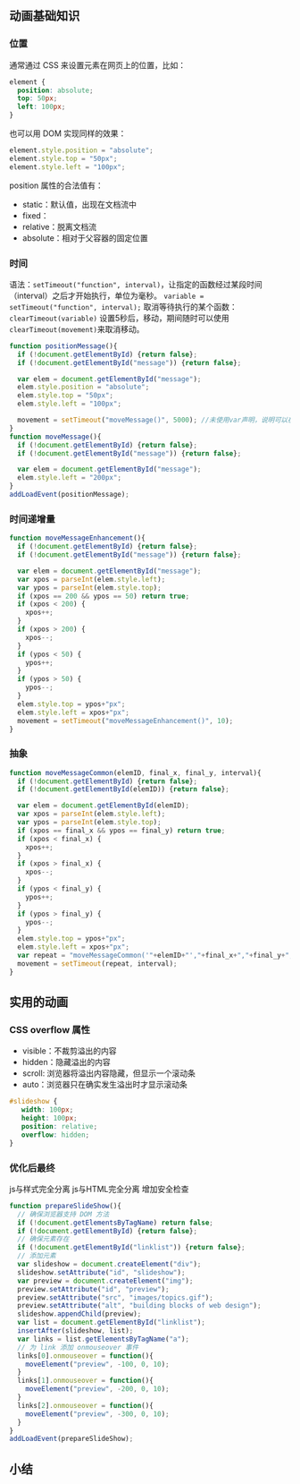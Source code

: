 ## 动画基础知识

### 位置
通常通过 CSS 来设置元素在网页上的位置，比如：

```css
element {
  position: absolute;
  top: 50px;
  left: 100px;
}
```

也可以用 DOM 实现同样的效果：

```js
element.style.position = "absolute";
element.style.top = "50px";
element.style.left = "100px";
```

position 属性的合法值有：
- static：默认值，出现在文档流中
- fixed：
- relative：脱离文档流
- absolute：相对于父容器的固定位置

### 时间

语法：`setTimeout("function", interval)`，让指定的函数经过某段时间（interval）之后才开始执行，单位为毫秒。
`variable = setTimeout("function", interval);`
取消等待执行的某个函数：`clearTimeout(variable)`
设置5秒后，移动，期间随时可以使用`clearTimeout(movement)`来取消移动。

```js
function positionMessage(){
  if (!document.getElementById) {return false};
  if (!document.getElementById("message")) {return false};

  var elem = document.getElementById("message");
  elem.style.position = "absolute";
  elem.style.top = "50px";
  elem.style.left = "100px";

  movement = setTimeout("moveMessage()", 5000); //未使用var声明，说明可以在函数以外的地方调用clearTimeout(movement)来取消移动。
}
function moveMessage(){
  if (!document.getElementById) {return false};
  if (!document.getElementById("message")) {return false};

  var elem = document.getElementById("message");
  elem.style.left = "200px";
}
addLoadEvent(positionMessage);
```

### 时间递增量

```js
function moveMessageEnhancement(){
  if (!document.getElementById) {return false};
  if (!document.getElementById("message")) {return false};

  var elem = document.getElementById("message");
  var xpos = parseInt(elem.style.left);
  var ypos = parseInt(elem.style.top);
  if (xpos == 200 && ypos == 50) return true;
  if (xpos < 200) {
    xpos++;
  }
  if (xpos > 200) {
    xpos--;
  }
  if (ypos < 50) {
    ypos++;
  }
  if (ypos > 50) {
    ypos--;
  }
  elem.style.top = ypos+"px";
  elem.style.left = xpos+"px";
  movement = setTimeout("moveMessageEnhancement()", 10);
}
```

### 抽象

```js
function moveMessageCommon(elemID, final_x, final_y, interval){
  if (!document.getElementById) {return false};
  if (!document.getElementById(elemID)) {return false};

  var elem = document.getElementById(elemID);
  var xpos = parseInt(elem.style.left);
  var ypos = parseInt(elem.style.top);
  if (xpos == final_x && ypos == final_y) return true;
  if (xpos < final_x) {
    xpos++;
  }
  if (xpos > final_x) {
    xpos--;
  }
  if (ypos < final_y) {
    ypos++;
  }
  if (ypos > final_y) {
    ypos--;
  }
  elem.style.top = ypos+"px";
  elem.style.left = xpos+"px";
  var repeat = "moveMessageCommon('"+elemID+"',"+final_x+","+final_y+","+interval+")";
  movement = setTimeout(repeat, interval);
}
```

## 实用的动画

### CSS overflow 属性
- visible：不裁剪溢出的内容
- hidden：隐藏溢出的内容
- scroll: 浏览器将溢出内容隐藏，但显示一个滚动条
- auto：浏览器只在确实发生溢出时才显示滚动条

```css
#slideshow {
   width: 100px;
   height: 100px;
   position: relative;
   overflow: hidden;
}
```

### 优化后最终

js与样式完全分离
js与HTML完全分离
增加安全检查

```js
function prepareSlideShow(){
  // 确保浏览器支持 DOM 方法
  if (!document.getElementsByTagName) return false;
  if (!document.getElementById) {return false};
  // 确保元素存在
  if (!document.getElementById("linklist")) {return false};
  // 添加元素
  var slideshow = document.createElement("div");
  slideshow.setAttribute("id", "slideshow");
  var preview = document.createElement("img");
  preview.setAttribute("id", "preview");
  preview.setAttribute("src", "images/topics.gif");
  preview.setAttribute("alt", "building blocks of web design");
  slideshow.appendChild(preview);
  var list = document.getElementById("linklist");
  insertAfter(slideshow, list);
  var links = list.getElementsByTagName("a");
  // 为 link 添加 onmouseover 事件
  links[0].onmouseover = function(){
    moveElement("preview", -100, 0, 10);
  }
  links[1].onmouseover = function(){
    moveElement("preview", -200, 0, 10);
  }
  links[2].onmouseover = function(){
    moveElement("preview", -300, 0, 10);
  }
}
addLoadEvent(prepareSlideShow);
```

## 小结